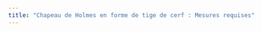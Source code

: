 ```yaml
---
title: "Chapeau de Holmes en forme de tige de cerf : Mesures requises"
---
```


<DesignMeasurements design='holmes' />
